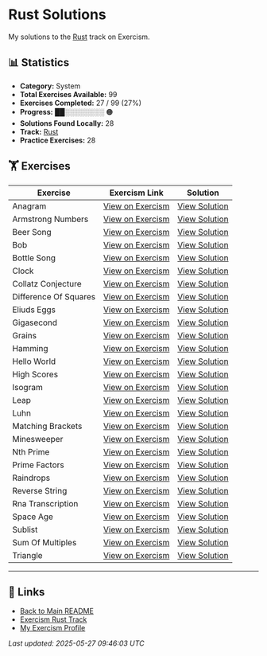 # Rust Solutions

My solutions to the [Rust](https://exercism.org/tracks/rust) track on Exercism.

## 📊 Statistics

- **Category:** System
- **Total Exercises Available:** 99
- **Exercises Completed:** 27 / 99 (27%)
- **Progress:** ██░░░░░░░░ 🟠
- **Solutions Found Locally:** 28
- **Track:** [Rust](https://exercism.org/tracks/rust)
- **Practice Exercises:** 28

## 🏋️ Exercises

| Exercise | Exercism Link | Solution |
|----------|---------------|----------|
| Anagram | [View on Exercism](https://exercism.org/tracks/rust/exercises/anagram) | [View Solution](anagram/README.md) |
| Armstrong Numbers | [View on Exercism](https://exercism.org/tracks/rust/exercises/armstrong-numbers) | [View Solution](armstrong-numbers/README.md) |
| Beer Song | [View on Exercism](https://exercism.org/tracks/rust/exercises/beer-song) | [View Solution](beer-song/README.md) |
| Bob | [View on Exercism](https://exercism.org/tracks/rust/exercises/bob) | [View Solution](bob/README.md) |
| Bottle Song | [View on Exercism](https://exercism.org/tracks/rust/exercises/bottle-song) | [View Solution](bottle-song/README.md) |
| Clock | [View on Exercism](https://exercism.org/tracks/rust/exercises/clock) | [View Solution](clock/README.md) |
| Collatz Conjecture | [View on Exercism](https://exercism.org/tracks/rust/exercises/collatz-conjecture) | [View Solution](collatz-conjecture/README.md) |
| Difference Of Squares | [View on Exercism](https://exercism.org/tracks/rust/exercises/difference-of-squares) | [View Solution](difference-of-squares/README.md) |
| Eliuds Eggs | [View on Exercism](https://exercism.org/tracks/rust/exercises/eliuds-eggs) | [View Solution](eliuds-eggs/README.md) |
| Gigasecond | [View on Exercism](https://exercism.org/tracks/rust/exercises/gigasecond) | [View Solution](gigasecond/README.md) |
| Grains | [View on Exercism](https://exercism.org/tracks/rust/exercises/grains) | [View Solution](grains/README.md) |
| Hamming | [View on Exercism](https://exercism.org/tracks/rust/exercises/hamming) | [View Solution](hamming/README.md) |
| Hello World | [View on Exercism](https://exercism.org/tracks/rust/exercises/hello-world) | [View Solution](hello-world/README.md) |
| High Scores | [View on Exercism](https://exercism.org/tracks/rust/exercises/high-scores) | [View Solution](high-scores/README.md) |
| Isogram | [View on Exercism](https://exercism.org/tracks/rust/exercises/isogram) | [View Solution](isogram/README.md) |
| Leap | [View on Exercism](https://exercism.org/tracks/rust/exercises/leap) | [View Solution](leap/README.md) |
| Luhn | [View on Exercism](https://exercism.org/tracks/rust/exercises/luhn) | [View Solution](luhn/README.md) |
| Matching Brackets | [View on Exercism](https://exercism.org/tracks/rust/exercises/matching-brackets) | [View Solution](matching-brackets/README.md) |
| Minesweeper | [View on Exercism](https://exercism.org/tracks/rust/exercises/minesweeper) | [View Solution](minesweeper/README.md) |
| Nth Prime | [View on Exercism](https://exercism.org/tracks/rust/exercises/nth-prime) | [View Solution](nth-prime/README.md) |
| Prime Factors | [View on Exercism](https://exercism.org/tracks/rust/exercises/prime-factors) | [View Solution](prime-factors/README.md) |
| Raindrops | [View on Exercism](https://exercism.org/tracks/rust/exercises/raindrops) | [View Solution](raindrops/README.md) |
| Reverse String | [View on Exercism](https://exercism.org/tracks/rust/exercises/reverse-string) | [View Solution](reverse-string/README.md) |
| Rna Transcription | [View on Exercism](https://exercism.org/tracks/rust/exercises/rna-transcription) | [View Solution](rna-transcription/README.md) |
| Space Age | [View on Exercism](https://exercism.org/tracks/rust/exercises/space-age) | [View Solution](space-age/README.md) |
| Sublist | [View on Exercism](https://exercism.org/tracks/rust/exercises/sublist) | [View Solution](sublist/README.md) |
| Sum Of Multiples | [View on Exercism](https://exercism.org/tracks/rust/exercises/sum-of-multiples) | [View Solution](sum-of-multiples/README.md) |
| Triangle | [View on Exercism](https://exercism.org/tracks/rust/exercises/triangle) | [View Solution](triangle/README.md) |

---

## 🔗 Links

- [Back to Main README](../README.md)
- [Exercism Rust Track](https://exercism.org/tracks/rust)
- [My Exercism Profile](https://exercism.org/profiles/princemuel)

*Last updated: 2025-05-27 09:46:03 UTC*
